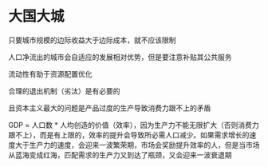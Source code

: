 # 大国大城

只要城市规模的边际收益大于边际成本，就不应该限制

人口净流出的城市会自适应的发展相对优势，但是要注意补贴其公共服务

流动性有助于资源配置优化

合理的退出机制（劣汰）是有必要的

且资本主义最大的问题是产品过度的生产导致消费力跟不上的矛盾

GDP = 人口数 * 人均创造的价值（效率），因为生产力不能无限扩大（否则消费力跟不上），而是有上限的，效率的提升会导致所必需人口减少。如果需求增长的速度大于生产力的速度，会迎来一波繁荣期，市场会奖励提升效率的人，但是当市场从蓝海变成红海，匹配需求的生产力又到达了瓶颈，又会迎来一波衰退期
